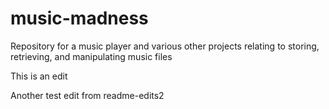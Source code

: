 # music-madness
Repository for a music player and various other projects relating to storing, retrieving, and manipulating music files

This is an edit

Another test edit from readme-edits2
